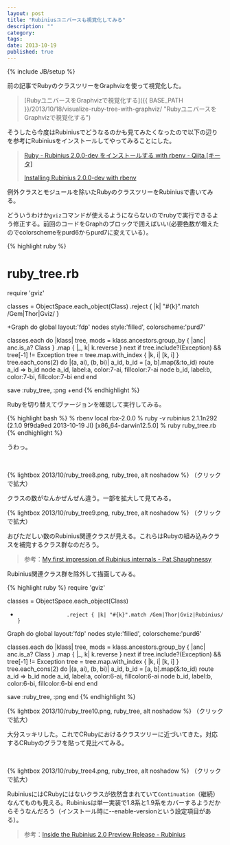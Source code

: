 ```yaml
---
layout: post
title: "Rubiniusユニバースも視覚化してみる"
description: ""
category: 
tags: 
date: 2013-10-19
published: true
---
```

{% include JB/setup %}

前の記事でRubyのクラスツリーをGraphvizを使って視覚化した。

> [RubyユニバースをGraphvizで視覚化する]({{ BASE_PATH }}/2013/10/18/visualize-ruby-tree-with-graphviz/ "RubyユニバースをGraphvizで視覚化する")

そうしたら今度はRubiniusでどうなるのかも見てみたくなったので以下の辺りを参考にRubiniusをインストールしてやってみることにした。

> [Ruby - Rubinius 2.0.0-dev をインストールする with rbenv - Qiita [キータ]](http://qiita.com/taiki45/items/b90002c72352ab382183 "Ruby - Rubinius 2.0.0-dev をインストールする with rbenv - Qiita [キータ]")
> 
> [Installing Rubinius 2.0.0-dev with rbenv](https://gist.github.com/amateurhuman/2005745 "Installing Rubinius 2.0.0-dev with rbenv")

例外クラスとモジュールを除いたRubyのクラスツリーをRubiniusで書いてみる。

どういうわけか`gviz`コマンドが使えるようにならないのでrubyで実行できるよう修正する。前回のコードをGraphのブロックで囲えばいい(必要色数が増えたのでcolorschemeをpurd6からpurd7に変えている）。

{% highlight ruby %}
 # ruby_tree.rb
 require 'gviz'
 
 classes = ObjectSpace.each_object(Class)
                      .reject { |k| "#{k}".match /Gem|Thor|Gviz/ }
 
+Graph do
   global layout:'fdp'
   nodes style:'filled', colorscheme:'purd7'
 
   classes.each do |klass|
     tree, mods = klass.ancestors.group_by { |anc| anc.is_a? Class }
                       .map { |_, k| k.reverse }
     next if tree.include?(Exception) && tree[-1] != Exception
     tree = tree.map.with_index { |k, i| [k, i] }
     tree.each_cons(2) do |(a, ai), (b, bi)|
       a_id, b_id = [a, b].map(&:to_id)
       route a_id => b_id
       node a_id, label:a, color:7-ai, fillcolor:7-ai
       node b_id, label:b, color:7-bi, fillcolor:7-bi
     end
   end
 
   save :ruby_tree, :png
+end
{% endhighlight %}


Rubyを切り替えてヴァージョンを確認して実行してみる。

{% highlight bash %}
% rbenv local rbx-2.0.0
% ruby -v
rubinius 2.1.1n292 (2.1.0 9f9da9ed 2013-10-19 JI) [x86_64-darwin12.5.0]
% ruby ruby_tree.rb
{% endhighlight %}

うわっ。

<br/>


{% lightbox  2013/10/ruby_tree8.png, ruby_tree, alt noshadow %}
（クリックで拡大）

クラスの数がなんかぜんぜん違う。一部を拡大して見てみる。

{% lightbox  2013/10/ruby_tree9.png, ruby_tree, alt noshadow %}
（クリックで拡大）

おびただしい数のRubinius関連クラスが見える。これらはRubyの組み込みクラスを補完するクラス群なのだろう。

> 参考：[My first impression of Rubinius internals - Pat Shaughnessy](http://patshaughnessy.net/2012/1/25/my-first-impression-of-rubinius-internals "My first impression of Rubinius internals - Pat Shaughnessy")

Rubinius関連クラス群を除外して描画してみる。

{% highlight ruby %}
 require 'gviz'
 
 classes = ObjectSpace.each_object(Class)
+                     .reject { |k| "#{k}".match /Gem|Thor|Gviz|Rubinius/ }
 
 Graph do
   global layout:'fdp'
   nodes style:'filled', colorscheme:'purd6'
 
   classes.each do |klass|
     tree, mods = klass.ancestors.group_by { |anc| anc.is_a? Class }
                       .map { |_, k| k.reverse }
     next if tree.include?(Exception) && tree[-1] != Exception
     tree = tree.map.with_index { |k, i| [k, i] }
     tree.each_cons(2) do |(a, ai), (b, bi)|
       a_id, b_id = [a, b].map(&:to_id)
       route a_id => b_id
       node a_id, label:a, color:6-ai, fillcolor:6-ai
       node b_id, label:b, color:6-bi, fillcolor:6-bi
     end
   end
 
   save :ruby_tree, :png
 end
{% endhighlight %}

{% lightbox  2013/10/ruby_tree10.png, ruby_tree, alt noshadow %}
（クリックで拡大）

大分スッキリした。これでCRubyにおけるクラスツリーに近づいてきた。対応するCRubyのグラフを貼って見比べてみる。

<br/>

{% lightbox  2013/10/ruby_tree4.png, ruby_tree, alt noshadow %}
（クリックで拡大）

RubiniusにはCRubyにはないクラスが依然含まれていて`Continuation`（継続）なんてものも見える。Rubiniusは単一実装で1.8系と1.9系をカバーするようだからそうなんだろう（インストール時に--enable-versionという設定項目がある）。

> 参考：[Inside the Rubinius 2.0 Preview Release - Rubinius](http://rubini.us/2011/06/07/inside-rubinius-20-preview/ "Inside the Rubinius 2.0 Preview Release - Rubinius")


